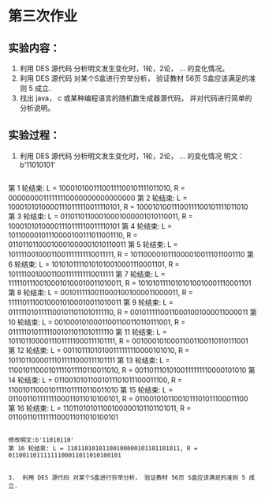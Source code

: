 # 第三次作业
## 实验内容：
1. 利用 DES 源代码 分析明文发生变化时，1轮，2论， ... 的变化情况。
2. 利用 DES 源代码 对某个S盒进行穷举分析， 验证教材 56页 S盒应该满足的准则 5 成立.
3. 找出 java， c 或某种编程语言的随机数生成器源代码， 并对代码进行简单的分析说明。

## 实验过程：
1. 利用 DES 源代码 分析明文发生变化时，1轮，2论， ... 的变化情况
   明文：b'11010101'
   ```
第 1 轮结束: L = 10001010011100111100101111011010, R = 00000000111111110000000000000000
第 2 轮结束: L = 10001010100001110111110011110101, R = 10001010011100111100101111011010
第 3 轮结束: L = 01101101100010001000001010110011, R = 10001010100001110111110011110101
  第 4 轮结束: L = 10110000101110000100111011001110, R = 01101101100010001000001010110011
  第 5 轮结束: L = 10111100100011001111111110011111, R = 10110000101110000100111011001110
  第 6 轮结束: L = 10101011110101010010001110001101, R = 10111100100011001111111110011111
  第 7 轮结束: L = 11111011100100010100010011010011, R = 10101011110101010010001110001101
  第 8 轮结束: L = 00101111100110001001000011000011, R = 11111011100100010100010011010011
  第 9 轮结束: L = 01111101011111001011011010111110, R = 00101111100110001001000011000011
  第 10 轮结束: L = 00100010100011001100110110111001, R = 01111101011111001011011010111110
  第 11 轮结束: L = 10110110000111011111000111101111, R = 00100010100011001100110110111001
  第 12 轮结束: L = 00110111010100111111110000101010, R = 10110110000111011111000111101111
  第 13 轮结束: L = 11001011000101111011110110011010, R = 00110111010100111111110000101010
  第 14 轮结束: L = 01100101011001011101011100011100, R = 11001011000101111011110110011010
  第 15 轮结束: L = 01100110111111100011011010100101, R = 01100101011001011101011100011100
  第 16 轮结束: L = 11011010101100100000101101101011, R = 01100110111111100011011010100101

   ```
   
   修改明文:b'11010110'
   第 16 轮结束: L = 11011010101100100000101101101011, R = 01100110111111100011011010100101
   

3.  利用 DES 源代码 对某个S盒进行穷举分析， 验证教材 56页 S盒应该满足的准则 5 成立.
